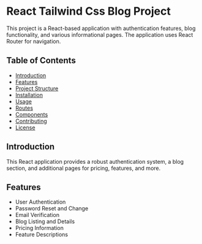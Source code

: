 # React Tailwind Css Blog Project

This project is a React-based application with authentication features, blog functionality, and various informational pages. The application uses React Router for navigation.

## Table of Contents

- [Introduction](#introduction)
- [Features](#features)
- [Project Structure](#project-structure)
- [Installation](#installation)
- [Usage](#usage)
- [Routes](#routes)
- [Components](#components)
- [Contributing](#contributing)
- [License](#license)

## Introduction

This React application provides a robust authentication system, a blog section, and additional pages for pricing, features, and more.

## Features

- User Authentication
- Password Reset and Change
- Email Verification
- Blog Listing and Details
- Pricing Information
- Feature Descriptions


